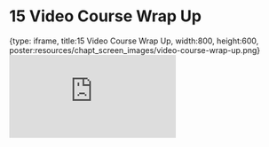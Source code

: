 # 15 Video Course Wrap Up
 
{type: iframe, title:15 Video Course Wrap Up, width:800, height:600, poster:resources/chapt_screen_images/video-course-wrap-up.png}
![](https://hutchdatascience.org/NIH_Data_Sharing/video-course-wrap-up.html)
 

 
